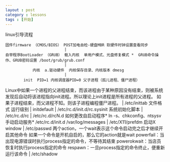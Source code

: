 ```yaml
---
layout : post
category : lessons
tags : [开始]
---
```

linux引导流程

	固件firmware （CMOS/BIOS） POST加电自检-硬盘MBR 软硬件时钟设置查看同步
						      |
	自举程序BootLoader （GRUB） 载入内核  单用户模式、光盘修复模式 *  GRUB命令操作、GRUB密码设置 /boot/grub/grub.conf
						      |
				内核  a.驱动硬件  内核保存目录、内核版本 dmesg
						      |
			init  PID=1 内核调度器PID=0 父子进程（孤儿进程、僵尸进程）
Linux中如果一个进程的父进程结束，而该进程由于某种原因没有结束，则被系统发现后自动将该进程指向init进程。所以理论上init进程是所有进程的父进程。
如果子进程结束，而父进程不知。则该子进程编程僵尸进程。
						      |
					/etc/inittab  文件格式  运行级别
						      |
						initdefault
						      |
				/etc/rc.d/init.d/rc.sysinit  系统初始化脚本
						      |
						/etc/rc.d/rc
						      |
/etc/rc.d/rcN.d  如何更改自启动程序*  ln -s、chkconfig、ntsysv 手动启动服务* /etc/rc.d/init.d /var/log/messages
						      |
					/etc/X11/prefdm 启动X window
						      |
						/etc/passwd
两个action，一个wait表示这个命令启动完之后才继续开启其他命令
如果一个命令是开机自启的，那么它的action就是wait
powerfail：当出现电源错误时执行process指定的命令，不等待其结束
powerokwait：当店员恢复时执行process指定的命令
respawn：一旦process指定的命令终止，便重新运行该命令
						      |
						/etc/shadow